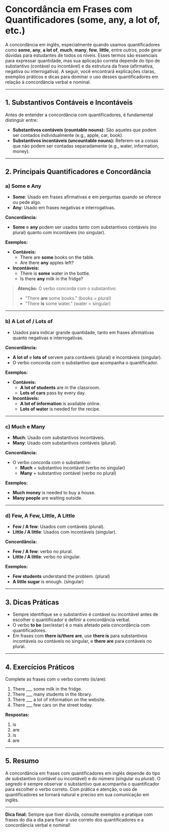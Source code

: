 # Concordância em Frases com Quantificadores (some, any, a lot of, etc.)

A concordância em inglês, especialmente quando usamos quantificadores como **some**, **any**, **a lot of**, **much**, **many**, **few**, **little**, entre outros, pode gerar dúvidas para estudantes de todos os níveis. Esses termos são essenciais para expressar quantidade, mas sua aplicação correta depende do tipo de substantivo (contável ou incontável) e da estrutura da frase (afirmativa, negativa ou interrogativa). A seguir, você encontrará explicações claras, exemplos práticos e dicas para dominar o uso desses quantificadores em relação à concordância verbal e nominal.

---

## 1. Substantivos Contáveis e Incontáveis

Antes de entender a concordância com quantificadores, é fundamental distinguir entre:

- **Substantivos contáveis (countable nouns):** São aqueles que podem ser contados individualmente (e.g., apple, car, book).
- **Substantivos incontáveis (uncountable nouns):** Referem-se a coisas que não podem ser contadas separadamente (e.g., water, information, money).

---

## 2. Principais Quantificadores e Concordância

### **a) Some e Any**

- **Some**: Usado em frases afirmativas e em perguntas quando se oferece ou pede algo.
- **Any**: Usado em frases negativas e interrogativas.

**Concordância:**
- **Some** e **any** podem ser usados tanto com substantivos contáveis (no plural) quanto com incontáveis (no singular).

**Exemplos:**
- **Contáveis:**  
  - There are **some** books on the table.  
  - Are there **any** apples left?
- **Incontáveis:**  
  - There is **some** water in the bottle.  
  - Is there **any** milk in the fridge?

> **Atenção:** O verbo concorda com o substantivo:  
> - "There **are** some books." (books = plural)  
> - "There **is** some water." (water = singular)

---

### **b) A Lot of / Lots of**

- Usados para indicar grande quantidade, tanto em frases afirmativas quanto negativas e interrogativas.

**Concordância:**
- **A lot of** e **lots of** servem para contáveis (plural) e incontáveis (singular).
- O verbo concorda com o substantivo que acompanha o quantificador.

**Exemplos:**
- **Contáveis:**  
  - **A lot of students** are in the classroom.  
  - **Lots of cars** pass by every day.
- **Incontáveis:**  
  - **A lot of information** is available online.  
  - **Lots of water** is needed for the recipe.

---

### **c) Much e Many**

- **Much**: Usado com substantivos incontáveis.
- **Many**: Usado com substantivos contáveis (plural).

**Concordância:**
- O verbo concorda com o substantivo:
  - **Much** + substantivo incontável (verbo no singular)
  - **Many** + substantivo contável (verbo no plural)

**Exemplos:**
- **Much money** is needed to buy a house.
- **Many people** are waiting outside.

---

### **d) Few, A Few, Little, A Little**

- **Few / A few**: Usados com contáveis (plural).
- **Little / A little**: Usados com incontáveis (singular).

**Concordância:**
- **Few / A few**: verbo no plural.
- **Little / A little**: verbo no singular.

**Exemplos:**
- **Few students** understand the problem. (plural)
- **A little sugar** is enough. (singular)

---

## 3. Dicas Práticas

- Sempre identifique se o substantivo é contável ou incontável antes de escolher o quantificador e definir a concordância verbal.
- O verbo **to be** (ser/estar) é o mais afetado pela concordância com quantificadores.
- Em frases com **there is/there are**, use **there is** para substantivos incontáveis ou contáveis no singular, e **there are** para contáveis no plural.

---

## 4. Exercícios Práticos

Complete as frases com o verbo correto (is/are):

1. There ___ some milk in the fridge.
2. There ___ many students in the library.
3. There ___ a lot of information on the website.
4. There ___ few cars on the street today.

**Respostas:**
1. is
2. are
3. is
4. are

---

## 5. Resumo

A concordância em frases com quantificadores em inglês depende do tipo de substantivo (contável ou incontável) e do número (singular ou plural). O segredo é sempre observar o substantivo que acompanha o quantificador para escolher o verbo correto. Com prática e atenção, o uso de quantificadores se tornará natural e preciso em sua comunicação em inglês.

---

**Dica final:** Sempre que tiver dúvida, consulte exemplos e pratique com frases do dia a dia para fixar o uso correto dos quantificadores e a concordância verbal e nominal!